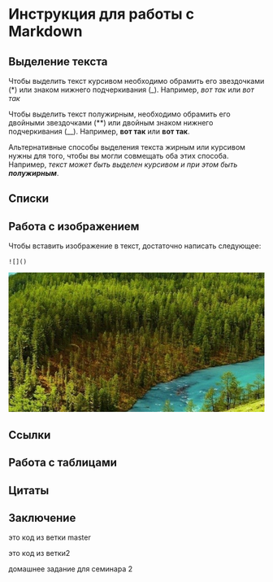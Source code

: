 # Инструкция для работы с Markdown

## Выделение текста

Чтобы выделить текст курсивом необходимо обрамить его звездочками (*) или знаком нижнего подчеркивания (_). Например, *вот так* или _вот так_

Чтобы выделить текст полужирным, необходимо обрамить его двойными звездочками (**) или двойным знаком нижнего подчеркивания (__). Например, **вот так** или __вот так__.

Альтернативные способы выделения текста жирным или курсивом нужны для того, чтобы вы могли совмещать оба этих способа. Например, _текст может быть выделен курсивом и при этом быть **полужирным**_.



## Списки

## Работа с изображением

Чтобы вставить изображение в текст, достаточно написать следующее: 

    ![]()
![foto.png](foto.PNG)

## Ссылки

## Работа с таблицами

## Цитаты

## Заключение

это код из ветки master

это код из ветки2

домашнее задание для семинара 2
